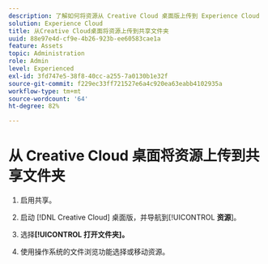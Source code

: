 ```yaml
---
description: 了解如何将资源从 Creative Cloud 桌面版上传到 Experience Cloud 中的共享文件夹。
solution: Experience Cloud
title: 从Creative Cloud桌面将资源上传到共享文件夹
uuid: 88e97e4d-cf9e-4b26-923b-ee60583cae1a
feature: Assets
topic: Administration
role: Admin
level: Experienced
exl-id: 3fd747e5-38f8-40cc-a255-7a0130b1e32f
source-git-commit: f229ec33ff721527e6a4c920ea63eabb4102935a
workflow-type: tm+mt
source-wordcount: '64'
ht-degree: 82%

---
```


# 从 Creative Cloud 桌面将资源上传到共享文件夹

1. 启用共享。

1. 启动 [!DNL Creative Cloud] 桌面版，并导航到&#x200B;[!UICONTROL **资源**]。

1. 选择&#x200B;**[!UICONTROL 打开文件夹]。**

1. 使用操作系统的文件浏览功能选择或移动资源。
